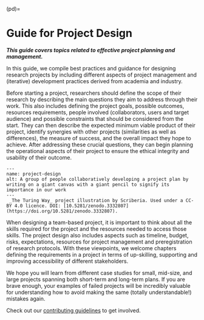 (pd)=
# Guide for Project Design

***This guide covers topics related to effective project planning and management.***

In this guide, we compile best practices and guidance for designing research projects by including different aspects of project management and (iterative) development practices derived from academia and industry.

Before starting a project, researchers should define the scope of their research by describing the main questions they aim to address through their work. 
This also includes defining the project goals, possible outcomes, resources requirements, people involved (collaborators, users and target audience) and possible constraints that should be considered from the start.
They can then describe the expected minimum viable product of their project, identify synergies with other projects (similarities as well as differences), the measure of success, and the overall impact they hope to achieve.
After addressing these crucial questions, they can begin planning the operational aspects of their project to ensure the ethical integrity and usability of their outcome. 

```{figure} ../figures/project-design.jpg
---
name: project-design
alt: A group of people collaboratively developing a project plan by writing on a giant canvas with a giant pencil to signify its importance in our work
---
 _The Turing Way_ project illustration by Scriberia. Used under a CC-BY 4.0 licence. DOI: [10.5281/zenodo.3332807](https://doi.org/10.5281/zenodo.3332807).
```
When designing a team-based project, it is important to think about all the skills required for the project and the resources needed to access those skills.
The project design also includes aspects such as timeline, budget, risks, expectations, resources for project management and preregistration of research protocols.
With these viewpoints, we welcome chapters defining the requirements in a project in terms of up-skilling, supporting and improving accessibility of different stakeholders.

We hope you will learn from different case studies for small, mid-size, and large projects spanning both short-term and long-term plans.
If you are brave enough, your examples of failed projects will be incredibly valuable for understanding how to avoid making the same (totally understandable!) mistakes again.

Check out our [contributing guidelines](https://github.com/alan-turing-institute/the-turing-way/blob/master/CONTRIBUTING.md) to get involved.
